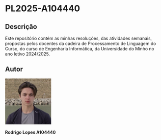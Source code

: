 # PL2025-A104440

## Descrição


Este repositório contém as minhas resoluções, das atividades semanais, propostas pelos docentes da cadeira de Processamento de Linguagem do Curso, do curso de Engenharia Informática, da Universidade do Minho no ano letivo 2024/2025.

## Autor

<img src="https://github.com/Lopes650/PL2025-A104440/blob/main/Images/Screenshot%202025-02-09%20at%2023.11.13.png?raw=true" alt="Description" width="150" height="150">


**Rodrigo Lopes A104440**




